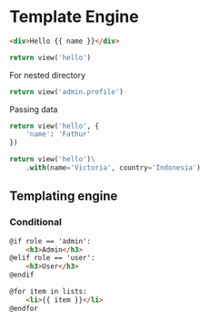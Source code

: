 # Template Engine

```html
<div>Hello {{ name }}</div>
```

```python
return view('hello')
```


For nested directory

```python
return view('admin.profile')
```

Passing data

```python
return view('hello', {
    'name': 'Fathur'
})
```


```python
return view('hello')\
    .with(name='Victoria', country='Indonesia')
```


## Templating engine


### Conditional

```html
@if role == 'admin':
    <h3>Admin</h3>
@elif role == 'user':
    <h3>User</h3>
@endif
```


```html
@for item in lists:
    <li>{{ item }}</li>
@endfor
```